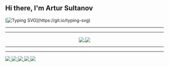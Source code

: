 ## Hi there, I'm Artur Sultanov
[![Typing SVG](https://readme-typing-svg.herokuapp.com?color=%23F46800.svg&lines=Welcome+to+my+GitHub+profile!)](https://git.io/typing-svg)


___
___

<div align="center">
<a href="https://github.com/BurMachine/Burmachine">
  <img align="center" src="https://github-readme-stats.vercel.app/api/top-langs/?username=Burmachine&theme=tokyonight&hide_langs_below=1" />
</a>
<a href="https://github.com/BurMachine/Burmachine">
<img align="center" src="https://github-readme-stats.vercel.app/api?username=Burmachine&show_icons=true&theme=tokyonight"
</a>
</div>
  
___
___

![](https://github-profile-summary-cards.vercel.app/api/cards/profile-details?username=BurMachine&theme=tokyonight)
![](https://github-profile-summary-cards.vercel.app/api/cards/most-commit-language?username=BurMachine&theme=tokyonight)
![](https://github-profile-summary-cards.vercel.app/api/cards/repos-per-language?username=BurMachine&theme=tokyonight)
![](https://github-profile-summary-cards.vercel.app/api/cards/stats?username=BurMachine&theme=solarized_dark)
![](https://github-profile-summary-cards.vercel.app/api/cards/productive-time?username=BurMachine&theme=solarized_dark)


